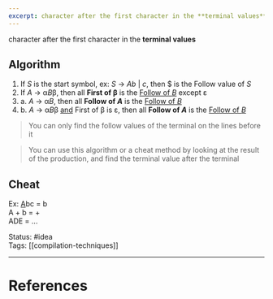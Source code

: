 ```yaml
---
excerpt: character after the first character in the **terminal values**
---
```

character after the first character in the **terminal values**
## Algorithm
1. If *S* is the start symbol, 
   ex: *S* -> *Ab* | *c*, then $ is the Follow value of *S*
2. If *A* -> α*B*β, then all **First of β** is the <u>Follow of *B*</u> except ε
3. a. *A* -> α*B*, then all **Follow of *A*** is the <u>Follow of *B*</u>
3. b. *A* -> α*B*β <u>and</u> First of β is ε, then all **Follow of *A*** is the <u>Follow of *B*</u>

> You can only find the follow values of the terminal on the lines before it

> You can use this algorithm or a cheat method by looking at the result of the production, and find the terminal value after the terminal 
## Cheat
Ex: 
<u>A</u>bc = b   
A + b = +  
ADE = ...  

Status: #idea  
Tags: [[compilation-techniques]]  

---
# References
